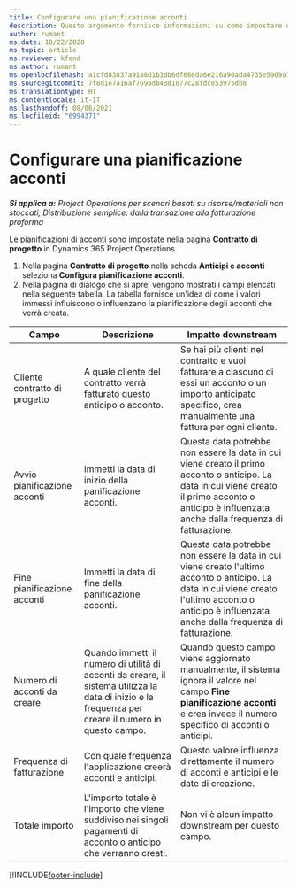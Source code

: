 ```yaml
---
title: Configurare una pianificazione acconti
description: Questo argomento fornisce informazioni su come impostare una pianificazione di acconti in Project Operations.
author: rumant
ms.date: 10/22/2020
ms.topic: article
ms.reviewer: kfend
ms.author: rumant
ms.openlocfilehash: a1cfd83837a91a8d1b3db6df688da6e216a90ada4735e5909a7e8cb26b87247d
ms.sourcegitcommit: 7f8d1e7a16af769adb43d1877c28fdce53975db8
ms.translationtype: HT
ms.contentlocale: it-IT
ms.lasthandoff: 08/06/2021
ms.locfileid: "6994371"
---
```

# <a name="set-up-a-retainer-schedule"></a>Configurare una pianificazione acconti

_**Si applica a:** Project Operations per scenari basati su risorse/materiali non stoccati, Distribuzione semplice: dalla transazione alla fatturazione proforma_

Le pianificazioni di acconti sono impostate nella pagina **Contratto di progetto** in Dynamics 365 Project Operations.

1. Nella pagina **Contratto di progetto** nella scheda **Anticipi e acconti** seleziona **Configura pianificazione acconti**.
2. Nella pagina di dialogo che si apre, vengono mostrati i campi elencati nella seguente tabella. La tabella fornisce un'idea di come i valori immessi influiscono o influenzano la pianificazione degli acconti che verrà creata.

| Campo | Descrizione | Impatto downstream |
| --- | --- | --- |
| Cliente contratto di progetto | A quale cliente del contratto verrà fatturato questo anticipo o acconto. | Se hai più clienti nel contratto e vuoi fatturare a ciascuno di essi un acconto o un importo anticipato specifico, crea manualmente una fattura per ogni cliente. |
| Avvio pianificazione acconti | Immetti la data di inizio della panificazione acconti. | Questa data potrebbe non essere la data in cui viene creato il primo acconto o anticipo. La data in cui viene creato il primo acconto o anticipo è influenzata anche dalla frequenza di fatturazione. |
| Fine pianificazione acconti | Immetti la data di fine della panificazione acconti. | Questa data potrebbe non essere la data in cui viene creato l'ultimo acconto o anticipo. La data in cui viene creato l'ultimo acconto o anticipo è influenzata anche dalla frequenza di fatturazione. |
| Numero di acconti da creare | Quando immetti il numero di utilità di acconti da creare, il sistema utilizza la data di inizio e la frequenza per creare il numero in questo campo. | Quando questo campo viene aggiornato manualmente, il sistema ignora il valore nel campo **Fine pianificazione acconti** e crea invece il numero specifico di acconti o anticipi. |
| Frequenza di fatturazione | Con quale frequenza l'applicazione creerà acconti e anticipi. | Questo valore influenza direttamente il numero di acconti e anticipi e le date di creazione. |
| Totale importo | L'importo totale è l'importo che viene suddiviso nei singoli pagamenti di acconto o anticipo che verranno creati. | Non vi è alcun impatto downstream per questo campo. |


[!INCLUDE[footer-include](../../includes/footer-banner.md)]